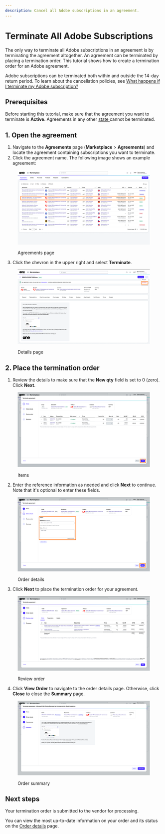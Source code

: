 ```yaml
---
description: Cancel all Adobe subscriptions in an agreement.
---
```


# Terminate All Adobe Subscriptions

The only way to terminate all Adobe subscriptions in an agreement is by terminating the agreement altogether. An agreement can be terminated by placing a termination order. This tutorial shows how to create a termination order for an Adobe agreement.

Adobe subscriptions can be terminated both within and outside the 14-day return period. To learn about the cancellation policies, see [What happens if I terminate my Adobe subscription?](../faqs/what-happens-if-i-terminate-my-adobe-subscription.md)

## Prerequisites

Before starting this tutorial, make sure that the agreement you want to terminate is **Active**. Agreements in any other [state ](../../../platform-modules/marketplace/agreements/agreement-states.md)cannot be terminated.

## 1. Open the agreement

1. Navigate to the **Agreements** page (**Marketplace** > **Agreements**) and locate the agreement containing subscriptions you want to terminate.&#x20;
2. Click the agreement name. The following image shows an example agreement:

<figure><img src="../../../.gitbook/assets/Agreements (1).png" alt=""><figcaption><p>Agreements page</p></figcaption></figure>

3. Click the chevron in the upper right and select **Terminate**.&#x20;

<figure><img src="../../../.gitbook/assets/TerminateAgreement2.png" alt=""><figcaption><p>Details page</p></figcaption></figure>

## 2. Place the termination order

1. Review the details to make sure that the **New qty** field is set to 0 (zero). Click **Next**.

<figure><img src="../../../.gitbook/assets/TerminateAgreement.png" alt=""><figcaption><p>Items </p></figcaption></figure>

2. Enter the reference information as needed and click **Next** to continue. Note that it's optional to enter these fields.

<figure><img src="../../../.gitbook/assets/TerminateAgreement4 (1).png" alt=""><figcaption><p>Order details</p></figcaption></figure>

3. Click **Next** to place the termination order for your agreement.&#x20;

<figure><img src="../../../.gitbook/assets/terminateagreement5.png" alt=""><figcaption><p>Review order</p></figcaption></figure>

4. Click **View Order** to navigate to the order details page. Otherwise, click **Close** to close the **Summary** page.

<figure><img src="../../../.gitbook/assets/image (8).png" alt=""><figcaption><p>Order summary</p></figcaption></figure>

## Next steps

Your termination order is submitted to the vendor for processing.

You can view the most up-to-date information on your order and its status on the [Order details](../../../platform-modules/marketplace/orders/orders-interface.md#subscription-details) page.
